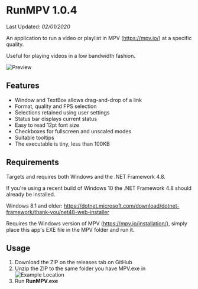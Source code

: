 # RunMPV 1.0.4

Last Updated: _02/01/2020_

An application to run a video or playlist in MPV (https://mpv.io/) at a specific quality.

Useful for playing videos in a low bandwidth fashion.

![Preview](https://raw.githubusercontent.com/hl2guide/RunMPV/master/Screenshots/main.PNG)

## Features

- Window and TextBox allows drag-and-drop of a link
- Format, quality and FPS selection
- Selections retained using user settings
- Status bar displays current status
- Easy to read 12pt font size
- Checkboxes for fullscreen and unscaled modes
- Suitable tooltips
- The executable is tiny, less than 100KB

## Requirements

Targets and requires both Windows and the .NET Framework 4.8.

If you're using a recent build of Windows 10 the .NET Framework 4.8 should already be installed.

Windows 8.1 and older: https://dotnet.microsoft.com/download/dotnet-framework/thank-you/net48-web-installer

Requires the Windows version of MPV (https://mpv.io/installation/), simply place this app's EXE file in the MPV folder and run it.

## Usage

1) Download the ZIP on the releases tab on GitHub
2) Unzip the ZIP to the same folder you have MPV.exe in
![Example Location](https://raw.githubusercontent.com/hl2guide/RunMPV/master/Screenshots/usage.PNG)
3) Run __RunMPV.exe__
